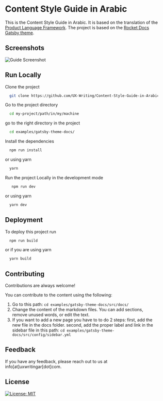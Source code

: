 
# Content Style Guide in Arabic

This is the Content Style Guide in Arabic. It is based on the translation of the [Product Language Framework](https://github.com/quinnkeast/product-language-framework).
The project is based on the [Rocket Docs Gatsby theme](https://github.com/jpedroschmitz/rocketdocs).



## Screenshots

![Guide Screenshot](https://github.com/UX-Writing/Content-Style-Guide-in-Arabic/blob/7cb172642688b8cf30dffd30c88ae691de29d24a/examples/gatsby-theme-docs/static/banner.jpg?raw=true)


## Run Locally

Clone the project

```bash
  git clone https://github.com/UX-Writing/Content-Style-Guide-in-Arabic
```

Go to the project directory

```bash
  cd my-project/path/in/my/machine
```

go to the right directory in the project

```bash
  cd examples/gatsby-theme-docs/
```

Install the dependencies

```bash
  npm run install
```
or using yarn

```bash
  yarn
```

Run the project Locally in the development mode

```bash
   npm run dev
```
or using yarn

```bash
  yarn dev
```


## Deployment

To deploy this project run

```bash
  npm run build
```

or if you are using yarn
```bash
  yarn build
```



## Contributing

Contributions are always welcome!

You can contribute to the content using the following:

1. Go to this path: `cd examples/gatsby-theme-docs/src/docs/`
2. Change the content of the markdown files. You can add sections, remove unused words, or edit the text.
3. If you want to add a new page you have to to do 2 steps: first, add the new file in the docs folder. second, add the proper label and link in the sidebar file in this path:
`cd examples/gatsby-theme-docs/src/config/sidebar.yml`
## Feedback

If you have any feedback, please reach out to us at info[at]uxwritingar[dot]com.


## License

[![License: MIT](https://img.shields.io/badge/License-MIT-yellow.svg)](https://opensource.org/licenses/MIT)


